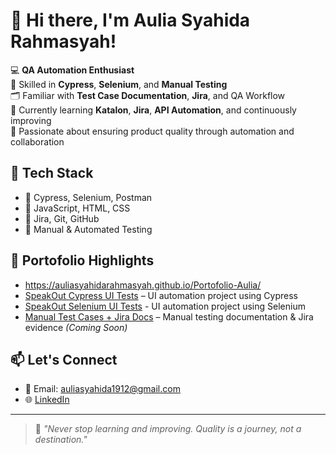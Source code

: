 # 👋 Hi there, I'm Aulia Syahida Rahmasyah!

💻 **QA Automation Enthusiast**  
🧪 Skilled in **Cypress**, **Selenium**, and **Manual Testing**  
🗂️ Familiar with **Test Case Documentation**, **Jira**, and QA Workflow  
🌱 Currently learning **Katalon**, **Jira**,  **API Automation**, and continuously improving  
🚀 Passionate about ensuring product quality through automation and collaboration

## 🧰 Tech Stack
- 🔹 Cypress, Selenium, Postman
- 🔹 JavaScript, HTML, CSS
- 🔹 Jira, Git, GitHub
- 🔹 Manual & Automated Testing

## 📂 Portofolio Highlights
- https://auliasyahidarahmasyah.github.io/Portofolio-Aulia/
- [SpeakOut Cypress UI Tests](https://github.com/username/speakout-cypress-ui-tests) – UI automation project using Cypress
- [SpeakOut Selenium UI Tests](https://github.com/AuliaSyahidaRahmasyah/speakout-selenium-ui-tests) - UI automation project using Selenium
- [Manual Test Cases + Jira Docs](https://github.com/username/manual-testcases-jira) – Manual testing documentation & Jira evidence *(Coming Soon)*

## 📫 Let's Connect
- 📧 Email: auliasyahida1912@gmail.com  
- 🌐 [LinkedIn](https://www.linkedin.com/in/aulia-syahida-rahmasyah-7bb671248/)  

---

> 🔁 *"Never stop learning and improving. Quality is a journey, not a destination."*
